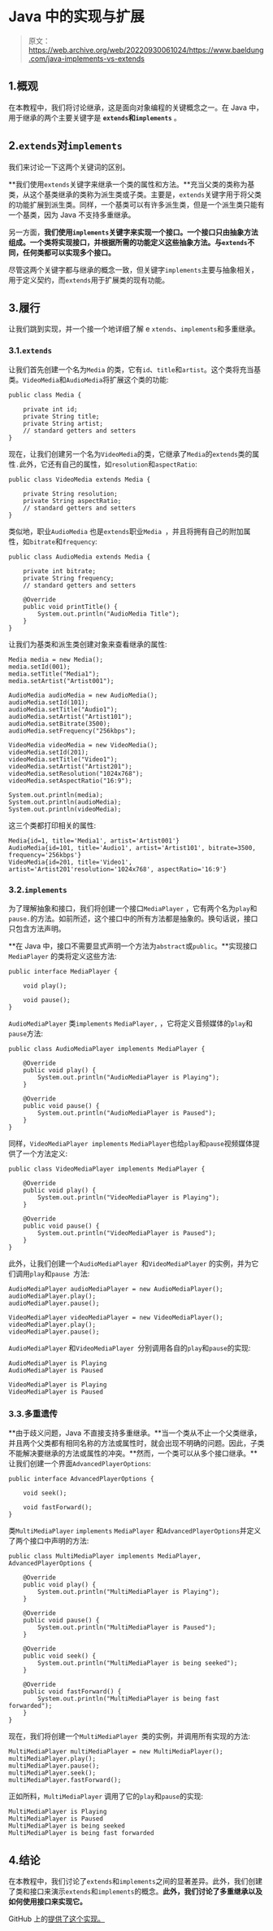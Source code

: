 # Java 中的实现与扩展

> 原文：<https://web.archive.org/web/20220930061024/https://www.baeldung.com/java-implements-vs-extends>

## 1.概观

在本教程中，我们将讨论继承，这是面向对象编程的关键概念之一。在 Java 中，用于继承的两个主要关键字是 **`extends`和`implements`** 。

## 2.`extends`对`implements`

我们来讨论一下这两个关键词的区别。

**我们使用`extends`关键字来继承一个类的属性和方法。**充当父类的类称为基类，从这个基类继承的类称为派生类或子类。主要是，`extends`关键字用于将父类的功能扩展到派生类。同样，一个基类可以有许多派生类，但是一个派生类只能有一个基类，因为 Java 不支持多重继承。

另一方面，**我们使用`implements`关键字来实现一个接口。一个接口只由抽象方法组成。一个类将实现接口，并根据所需的功能定义这些抽象方法。**与`extends`不同，任何类都可以实现多个接口。****

尽管这两个关键字都与继承的概念一致，但关键字`implements`主要与抽象相关，用于定义契约，而`extends`用于扩展类的现有功能。

## 3.履行

让我们跳到实现，并一个接一个地详细了解 e `xtends`、`implements`和多重继承。

### 3.1.`extends`

让我们首先创建一个名为`Media` 的类，它有`id`、`title`和`artist`。这个类将充当基类。`VideoMedia`和`AudioMedia`将扩展这个类的功能:

```
public class Media {

    private int id;
    private String title;
    private String artist;
    // standard getters and setters
}
```

现在，让我们创建另一个名为`VideoMedia`的类，它继承了`Media`的`extends`类的属性`.`此外，它还有自己的属性，如`resolution`和`aspectRatio`:

```
public class VideoMedia extends Media {

    private String resolution;
    private String aspectRatio;
    // standard getters and setters
}
```

类似地，职业`AudioMedia` 也是`extends`职业`Media `，并且将拥有自己的附加属性，如`bitrate`和`frequency`:

```
public class AudioMedia extends Media {

    private int bitrate;
    private String frequency;
    // standard getters and setters

    @Override
    public void printTitle() {
        System.out.println("AudioMedia Title");
    }
}
```

让我们为基类和派生类创建对象来查看继承的属性:

```
Media media = new Media();
media.setId(001);
media.setTitle("Media1");
media.setArtist("Artist001");

AudioMedia audioMedia = new AudioMedia();
audioMedia.setId(101);
audioMedia.setTitle("Audio1");
audioMedia.setArtist("Artist101");
audioMedia.setBitrate(3500);
audioMedia.setFrequency("256kbps");

VideoMedia videoMedia = new VideoMedia();
videoMedia.setId(201);
videoMedia.setTitle("Video1");
videoMedia.setArtist("Artist201");
videoMedia.setResolution("1024x768");
videoMedia.setAspectRatio("16:9");

System.out.println(media);
System.out.println(audioMedia);
System.out.println(videoMedia);
```

这三个类都打印相关的属性:

```
Media{id=1, title='Media1', artist='Artist001'}
AudioMedia{id=101, title='Audio1', artist='Artist101', bitrate=3500, frequency='256kbps'} 
VideoMedia{id=201, title='Video1', artist='Artist201'resolution='1024x768', aspectRatio='16:9'} 
```

### 3.2.`implements`

为了理解抽象和接口，我们将创建一个接口`MediaPlayer` ，它有两个名为`play`和`pause.`的方法。如前所述，这个接口中的所有方法都是抽象的。换句话说，接口只包含方法声明。

**在 Java 中，接口不需要显式声明一个方法为`abstract`或`public`。**实现接口`MediaPlayer` 的类将定义这些方法:

```
public interface MediaPlayer {

    void play();

    void pause();
}
```

`AudioMediaPlayer` 类`implements` `MediaPlayer,` ，它将定义音频媒体的`play`和`pause`方法:

```
public class AudioMediaPlayer implements MediaPlayer {

    @Override
    public void play() {
        System.out.println("AudioMediaPlayer is Playing");
    }

    @Override
    public void pause() {
        System.out.println("AudioMediaPlayer is Paused");
    }
}
```

同样，`VideoMediaPlayer implements` `MediaPlayer`也给`play`和`pause`视频媒体提供了一个方法定义:

```
public class VideoMediaPlayer implements MediaPlayer {

    @Override
    public void play() {
        System.out.println("VideoMediaPlayer is Playing");
    }

    @Override
    public void pause() {
        System.out.println("VideoMediaPlayer is Paused");
    }
}
```

此外，让我们创建一个`AudioMediaPlayer `和`VideoMediaPlayer` 的实例，并为它们调用`play`和`pause `方法:

```
AudioMediaPlayer audioMediaPlayer = new AudioMediaPlayer();
audioMediaPlayer.play();
audioMediaPlayer.pause();

VideoMediaPlayer videoMediaPlayer = new VideoMediaPlayer();
videoMediaPlayer.play();
videoMediaPlayer.pause();
```

`AudioMediaPlayer` 和`VideoMediaPlayer `分别调用各自的`play`和`pause`的实现:

```
AudioMediaPlayer is Playing
AudioMediaPlayer is Paused

VideoMediaPlayer is Playing
VideoMediaPlayer is Paused
```

### 3.3.多重遗传

**由于歧义问题，Java 不直接支持多重继承。**当一个类从不止一个父类继承，并且两个父类都有相同名称的方法或属性时，就会出现不明确的问题。因此，子类不能解决要继承的方法或属性的冲突。**然而，一个类可以从多个接口继承。**让我们创建一个界面`AdvancedPlayerOptions`:

```
public interface AdvancedPlayerOptions {

    void seek();

    void fastForward();
}
```

类`MultiMediaPlayer` `implements` `MediaPlayer` 和`AdvancedPlayerOptions`并定义了两个接口中声明的方法:

```
public class MultiMediaPlayer implements MediaPlayer, AdvancedPlayerOptions {

    @Override
    public void play() {
        System.out.println("MultiMediaPlayer is Playing");
    }

    @Override
    public void pause() {
        System.out.println("MultiMediaPlayer is Paused");
    }

    @Override
    public void seek() {
        System.out.println("MultiMediaPlayer is being seeked");
    }

    @Override
    public void fastForward() {
        System.out.println("MultiMediaPlayer is being fast forwarded");
    }
}
```

现在，我们将创建一个`MultiMediaPlayer `类的实例，并调用所有实现的方法:

```
MultiMediaPlayer multiMediaPlayer = new MultiMediaPlayer();
multiMediaPlayer.play();
multiMediaPlayer.pause();
multiMediaPlayer.seek();
multiMediaPlayer.fastForward();
```

正如所料，`MultiMediaPlayer` 调用了它的`play`和`pause`的实现:

```
MultiMediaPlayer is Playing
MultiMediaPlayer is Paused 
MultiMediaPlayer is being seeked 
MultiMediaPlayer is being fast forwarded
```

## 4.结论

在本教程中，我们讨论了`extends`和`implements`之间的显著差异。此外，我们创建了类和接口来演示`extends`和`implements`的概念。**此外，我们讨论了多重继承以及如何使用接口来实现它。**

GitHub 上的[提供了这个实现。](https://web.archive.org/web/20221006214500/https://github.com/eugenp/tutorials/tree/master/core-java-modules/core-java-lang-4)